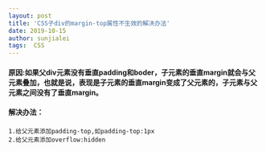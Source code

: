 ```yaml
---
layout: post
title: 'CSS子div的margin-top属性不生效的解决办法'
date: 2019-10-15
author: sunjialei
tags:  CSS
---
```


#### 原因:如果父div元素没有垂直padding和boder，子元素的垂直margin就会与父元素叠加，也就是说，表现是子元素的垂直margin变成了父元素的，子元素与父元素之间没有了垂直margin。

#### 解决办法：
    1.给父元素添加padding-top,如padding-top:1px
    2.给父元素添加overflow:hidden


